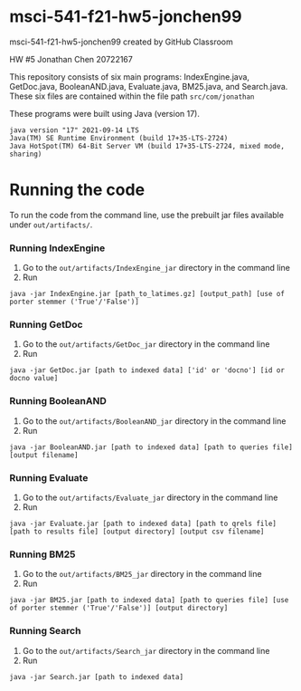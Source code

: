 # msci-541-f21-hw5-jonchen99
msci-541-f21-hw5-jonchen99 created by GitHub Classroom

HW #5
Jonathan Chen
20722167

This repository consists of six main programs: IndexEngine.java, GetDoc.java, BooleanAND.java, Evaluate.java, BM25.java, and Search.java. These six files are contained within the file path `src/com/jonathan`

These programs were built using Java (version 17). 
```
java version "17" 2021-09-14 LTS
Java(TM) SE Runtime Environment (build 17+35-LTS-2724)
Java HotSpot(TM) 64-Bit Server VM (build 17+35-LTS-2724, mixed mode, sharing)
```

# Running the code
To run the code from the command line, use the prebuilt jar files available under `out/artifacts/`.

### Running IndexEngine
1. Go to the `out/artifacts/IndexEngine_jar` directory in the command line
2. Run 
```
java -jar IndexEngine.jar [path_to_latimes.gz] [output_path] [use of porter stemmer ('True'/'False')]
```

### Running GetDoc
1. Go to the `out/artifacts/GetDoc_jar` directory in the command line
2. Run 
```
java -jar GetDoc.jar [path to indexed data] ['id' or 'docno'] [id or docno value]
```

### Running BooleanAND
1. Go to the `out/artifacts/BooleanAND_jar` directory in the command line
2. Run 
```
java -jar BooleanAND.jar [path to indexed data] [path to queries file] [output filename]
```

### Running Evaluate
1. Go to the `out/artifacts/Evaluate_jar` directory in the command line
2. Run 
```
java -jar Evaluate.jar [path to indexed data] [path to qrels file] [path to results file] [output directory] [output csv filename]
```

### Running BM25
1. Go to the `out/artifacts/BM25_jar` directory in the command line
2. Run 
```
java -jar BM25.jar [path to indexed data] [path to queries file] [use of porter stemmer ('True'/'False')] [output directory]
```

### Running Search
1. Go to the `out/artifacts/Search_jar` directory in the command line
2. Run 
```
java -jar Search.jar [path to indexed data]
```

